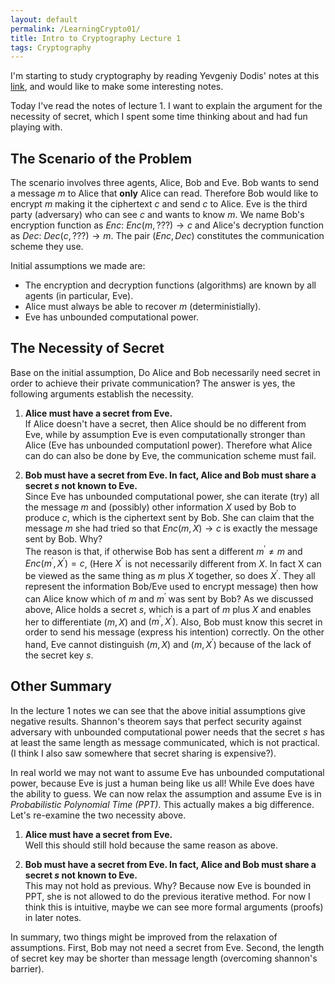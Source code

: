 ```yaml
---
layout: default
permalink: /LearningCrypto01/
title: Intro to Cryptography Lecture 1
tags: Cryptography
---
```

I'm starting to study cryptography by reading Yevgeniy Dodis' notes at this [link](https://cs.nyu.edu/courses/fall08/G22.3210-001/index.html), and would like to make some interesting notes. 

Today I've read the notes of lecture 1. I want to explain the argument for the necessity of secret, which I spent some time thinking about and had fun playing with.

## **The Scenario of the Problem**

The scenario involves three agents, Alice, Bob and Eve. Bob wants to send a message $m$ to Alice that **only** Alice can read. Therefore Bob would like to encrypt $m$ making it the ciphertext $c$ and send $c$ to Alice. Eve is the third party (adversary) who can see $c$ and wants to know $m$. We name Bob's encryption function as $Enc:$ $Enc(m, ???) \rightarrow c$ and Alice's decryption function as $Dec:$ $Dec(c, ???) \rightarrow m$. The pair $(Enc, Dec)$ constitutes the communication scheme they use.

Initial assumptions we made are:

* The encryption and decryption functions (algorithms) are known by all agents (in particular, Eve).
* Alice must always be able to recover $m$ (deterministially).
* Eve has unbounded computational power.

## **The Necessity of Secret**

Base on the initial assumption, Do Alice and Bob necessarily need secret in order to achieve their private communication? The answer is yes, the following arguments establish the necessity.

1. **Alice must have a secret from Eve.**  
If Alice doesn't have a secret, then Alice should be no different from Eve, while by assumption Eve is even computationally stronger than Alice (Eve has unbounded computationl power). Therefore what Alice can do can also be done by Eve, the communication scheme must fail.

2. **Bob must have a secret from Eve. In fact, Alice and Bob must share a secret $s$ not known to Eve.**  
Since Eve has unbounded computational power, she can iterate (try) all the message $m$ and (possibly) other information $X$ used by Bob to produce $c$, which is the ciphertext sent by Bob. She can claim that the message $m$ she had tried so that $Enc(m, X)\rightarrow c$ is exactly the message sent by Bob. Why?   
The reason is that, if otherwise Bob has sent a different $m^{\prime} \neq m$ and $Enc(m^\prime, X^\prime)=c$, (Here $X^\prime$ is not necessarily different from $X$. In fact X can be viewed as the same thing as $m$ plus $X$ together, so does $X^\prime$. They all represent the information Bob/Eve used to encrypt message) then how can Alice know which of $m$ and $m^\prime$ was sent by Bob? As we discussed above, Alice holds a secret $s$, which is a part of $m$ plus $X$ and enables her to differentiate $(m, X)$ and $(m^\prime, X^\prime)$. Also, Bob must know this secret in order to send his message (express his intention) correctly. On the other hand, Eve cannot distinguish $(m, X)$ and $(m, X^\prime)$ because of the lack of the secret key $s$.

## **Other Summary**
In the lecture 1 notes we can see that the above initial assumptions give negative results. Shannon's theorem says that perfect security against adversary with unbounded computational power needs that the secret $s$ has at least the same length as message communicated, which is not practical. (I think I also saw somewhere that secret sharing is expensive?).  

In real world we may not want to assume Eve has unbounded computational power, because Eve is just a human being like us all! While Eve does have the ability to guess. We can now relax the assumption and assume Eve is in *Probabilistic Polynomial Time (PPT)*. This actually makes a big difference. Let's re-examine the two necessity above.

1. **Alice must have a secret from Eve.**  
Well this should still hold because the same reason as above.

2. **Bob must have a secret from Eve. In fact, Alice and Bob must share a secret $s$ not known to Eve.**  
This may not hold as previous. Why? Because now Eve is bounded in PPT, she is not allowed to do the previous iterative method. For now I think this is intuitive, maybe we can see more formal arguments (proofs) in later notes.

In summary, two things might be improved from the relaxation of assumptions. First, Bob may not need a secret from Eve. Second, the length of secret key may be shorter than message length (overcoming shannon's barrier). 